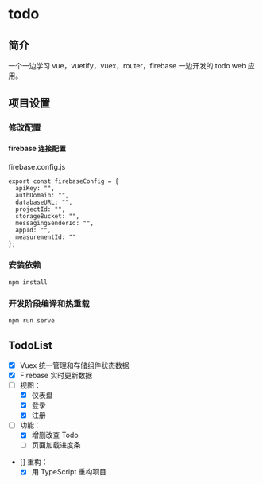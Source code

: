 # todo
## 简介
一个一边学习 vue，vuetify，vuex，router，firebase 一边开发的 todo web 应用。

## 项目设置
### 修改配置
#### firebase 连接配置
firebase.config.js
```vue
export const firebaseConfig = {
  apiKey: "",
  authDomain: "",
  databaseURL: "",
  projectId: "",
  storageBucket: "",
  messagingSenderId: "",
  appId: "",
  measurementId: ""
};
```

### 安装依赖
```
npm install
```

### 开发阶段编译和热重载
```
npm run serve
```

## TodoList
- [x] Vuex 统一管理和存储组件状态数据
- [x] Firebase 实时更新数据
- [ ] 视图：
  - [x] 仪表盘
  - [x] 登录
  - [x] 注册
- [ ] 功能：
  - [x] 增删改查 Todo
  - [ ] 页面加载进度条
- [] 重构：
  - [x] 用 TypeScript 重构项目
